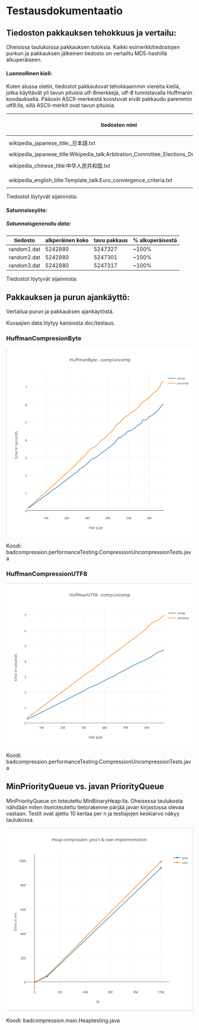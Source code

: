 # Testausdokumentaatio

## Tiedoston pakkauksen tehokkuus ja vertailu:

Oheisissa taulukoissa pakkauksen tuloksia. Kaikki esimerkkitiedostojen purkun ja pakkauksen jälkeinen tiedosto on vertailtu MD5-hashillä alkuperäiseen.

#### Luonnollinen kieli:

Kuten alussa oletin, tiedostot pakkautuvat tehokkaammin viereita kieliä, jotka käyttävät yli tavun pituisia utf-8merkkejä, utf-8 tunnistavalla Huffmanin koodauksella. Pääosin ASCII-merkeistä koostuvat eivät pakkaudu paremmin utf8:lla, sillä ASCII-merkit ovat tavun pituisia.

|tiedoston nimi|alkuperäinen koko|tavu pakkaus|% alkupräisestä (tavu)|utf8 pakkaus|% alkuperäiestä (utf8)|kieli|
|---|---|---|---|---|---|---|
|wikipedia_japanese_title:_日本語.txt|274 502|195 666|~71%|122 490|~45%|japani|
|wikipedia_japanese_title:Wikipedia_talk:Arbitration_Committee_Elections_December_2013|276267|173653|~63%|173065|~63%|englanti|
|wikipedia_chinese_title:中华人民共和国.txt|340 862|280262|~82%|219 216|~64%|kiina|
|wikipedia_english_title:Template_talk:Euro_convergence_criteria.txt|272 568|165 659|~61%|165 590|~61%|englanti|

Tiedostot löytyvät sijainnista: <linkki>

#### Satunnaissyöte:

##### Satunnaisgeneroitu data:

|tiedosto|alkperäinen koko|tavu pakkaus|% alkuperäisestä|
|---|---|---|---|
|random1.dat|5242880|5247327|~100%|
|random2.dat|5242880|5247301|~100%|
|random3.dat|5242880|5247317|~100%|

Tiedostot löytyvät sijainnista: <linkki>

## Pakkauksen ja purun ajankäyttö:

Vertailua purun ja pakkauksen ajankäytöstä.

Kuvaajien data löytyy kansiosta doc/testaus.

### HuffmanCompresionByte

![](testaus/huffmanbyte_comp_uncomp_times.png)

Koodi: badcompression.performanceTesting.CompressionUncompressionTests.java

### HuffmanCompressionUTF8
![](testaus/huffmanutf8_comp_uncomp_times.png)

Koodi: badcompression.performanceTesting.CompressionUncompressionTests.java

## MinPriorityQueue vs. javan PriorityQueue

MinPriorityQueue on toteutettu MinBinaryHeap:lla. Oheisessa taulukosta nähdään miten itsetoteutettu tietorakenne pärjää javan kirjastossa olevaa vastaan. Testit ovat ajettu 10 kertaa per n ja testiajojen keskiarvo näkyy taulukossa.

![](testaus/heap_comparison.png)

Koodi: badcompression.main.Heaptesting.java
